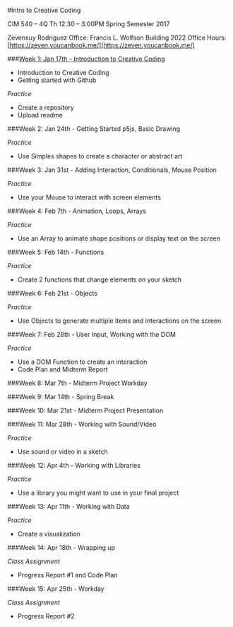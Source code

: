 #Intro to Creative Coding

CIM 540 – 4Q
Th 12:30 – 3:00PM
Spring Semester 2017

Zevensuy Rodriguez
Office: Francis L. Wolfson Building 2022
Office Hours: [https://zeven.youcanbook.me/](https://zeven.youcanbook.me/)


###[Week 1: Jan 17th - Introduction to Creative Coding](https://github.com/zevenrodriguez/CIM540-640/tree/master/week1)
* Introduction to Creative Coding
* Getting started with Github


_Practice_
* Create a repository
* Upload readme

###Week 2: Jan 24th - Getting Started p5js, Basic Drawing

_Practice_
* Use Simples shapes to create a character or abstract art

###Week 3: Jan 31st - Adding Interaction, Conditionals, Mouse Position

_Practice_ 
* Use your Mouse to interact with screen elements

###Week 4: Feb 7th - Animation, Loops, Arrays

_Practice_
* Use an Array to animate shape positions or display text on the screen

###Week 5: Feb 14th - Functions

_Practice_
* Create 2 functions that change elements on your sketch

###Week 6: Feb 21st - Objects

_Practice_
* Use Objects to generate multiple items and interactions on the screen


###Week 7: Feb 28th - User Input, Working with the DOM

_Practice_
* Use a DOM Function to create an interaction
* Code Plan and Midterm Report

###Week 8: Mar 7th - Midterm Project Workday

###Week 9: Mar 14th - Spring Break

###Week 10: Mar 21st - Midterm Project Presentation

###Week 11: Mar 28th - Working with Sound/Video

_Practice_
* Use sound or video in a sketch

###Week 12: Apr 4th - Working with Libraries

_Practice_
* Use a library you might want to use in your final project

###Week 13: Apr 11th - Working with Data

_Practice_
* Create a visualization

###Week 14: Apr 18th - Wrapping up

_Class Assignment_
* Progress Report #1 and Code Plan

###Week 15: Apr 25th - Workday

_Class Assignment_
* Progress Report #2
